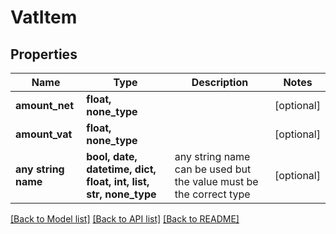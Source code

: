 # VatItem


## Properties
Name | Type | Description | Notes
------------ | ------------- | ------------- | -------------
**amount_net** | **float, none_type** |  | [optional] 
**amount_vat** | **float, none_type** |  | [optional] 
**any string name** | **bool, date, datetime, dict, float, int, list, str, none_type** | any string name can be used but the value must be the correct type | [optional]

[[Back to Model list]](../README.md#documentation-for-models) [[Back to API list]](../README.md#documentation-for-api-endpoints) [[Back to README]](../README.md)


